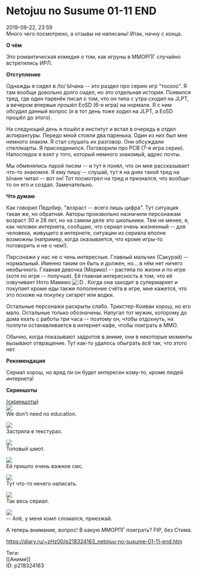 Netojuu no Susume 01-11 END
============================

   
 2019-09-22, 23:59   
  Много чего посмотрено, а отзывы не написаны! Итак, начну с конца.   
   
  **О чём**    
   
 Это романтическая комедия о том, как игруны в ММОРПГ случайно встретились ИРЛ.   
   
  **Отступление**    
   
 Однажды я сидел в /to/ Ычана -- это раздел про серию игр "тоохоо". Я там вообще довольно долго сидел, но это отдельная история. Появился тред, где один паренёк писал о том, что он типа с утра сходил на JLPT, а вечером впервые прошёл EoSD (6-я игра) на нормале. Я с ним обсудил данный вопрос (я в тот день тоже ходил на JLPT, а EoSD прошёл до этого).   
   
 На следующий день я пошёл в институт и встал в очередь в отдел аспирантуры. Передо мной стояли два паренька. Один из них был мне немного знаком. Я стал слушать их разговор. Они обсуждали спеллкарты. Я присоединился. Поговорили про PCB (7-я игра серии). Напоследок я взял у того, который немного знакомый, адрес почты.   
   
 Мы обменялись парой писем -- и тут я понял, что он мне рассказывает что-то знакомое. Я ему пишу -- слушай, тут я на днях такой тред на Ычане читал -- вот он! Тот посмотрел на тред и признался, что вообще-то он его и создал. Замечательно.   
   
  **Что думаю**    
   
 Как говорил Педобир, "возраст -- всего лишь цифра". Тут ситуация такая же, но обратная. Авторы произвольно назначили персонажам возраст 30 и 28 лет, но на самом деле это школьники. Тем не менее, я, как человек интернета, сообщаю, что сериал очень жизненный -- для человека, живущего в интернете, ситуации из сериала вполне возможны (например, когда оказывается, что кроме игры-то поговорить и не о чем!).   
   
 Персонажи у нас не о чень интересные. Главный мальчик (Сакурай) -- нормальный. Именно таким он быть и должен, но... в нём нет ничего необычного. Главная девочка (Морико) -- растяпа по жизни и по игре (хотя по игре -- получше). Её главная интересность в том, что её озвучивает Ното Мамико ![:D](/picture/1131.gif) . Когда она заходит в супермаркет и покупает кроме еды также пополнение счёта в игре, мне кажется, что это похоже на покупку сигарет или водки.   
   
 Остальные персонажи раскрыты слабо. Трикстер-Коиваи хорош, но его мало. Остальные только обозначены. Напугал тот мужик, которому до дома ехать с работы три часа -- поэтому он, чтобы отдохнуть, на полпути останавливается в интернет-кафе, чтобы поиграть в ММО.   
   
 Обычно, когда показывают задротов в аниме, они в некоторые моменты вызывают отвращение. Тут как-то удалось обыграть всё так, что этого нет.   
   
  **Рекомендация**    
   
 Сериал хорош, но вряд ли он будет интересен кому-то, кроме людей интернета!   
   
  **Скриншоты**    
   
  [(скриншоты)](https://zHz00.diary.ru/p218324163.htm?index=1#linkmore218324163m1)       
  [![](https://i.imgur.com/PM34xXrl.png)](https://i.imgur.com/PM34xXr.png)    
 We don't need no education.   
   
  [![](https://i.imgur.com/nbsBtQpl.png)](https://i.imgur.com/nbsBtQp.png)    
 Застряла в текстурах.   
   
  [![](https://i.imgur.com/wjgfUpRl.png)](https://i.imgur.com/wjgfUpR.png)    
 Топовый шмот.   
   
  [![](https://i.imgur.com/mgkSb7tl.png)](https://i.imgur.com/mgkSb7t.png)    
 Ей пришло очень важное смс.   
   
  [![](https://i.imgur.com/j04oVv4l.png)](https://i.imgur.com/j04oVv4.png)    
 Тут что-то нечего написать.   
   
  [![](https://i.imgur.com/PgjkRpll.png)](https://i.imgur.com/PgjkRpl.png)    
 Так весь сериал.   
   
  [![](https://i.imgur.com/4yofdJyl.png)](https://i.imgur.com/4yofdJy.png)    
 -- Алё, у меня комп сломался, приезжай.   
      
   
 А теперь внимание, вопрос! В какую ММОРПГ поиграть? FtP, без Стима.   
    
 <https://diary.ru/~zHz00/p218324163_netojuu-no-susume-01-11-end.htm>   
   
 Теги:   
 [[Аниме]]   
 ID: p218324163